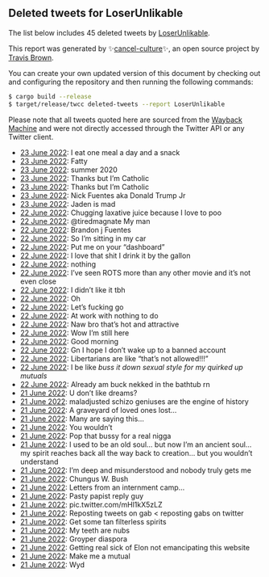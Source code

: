 ## Deleted tweets for LoserUnlikable

The list below includes 45 deleted tweets by
[LoserUnlikable](https://twitter.com/LoserUnlikable).



This report was generated by ✨[cancel-culture](https://github.com/travisbrown/cancel-culture)✨,
an open source project by [Travis Brown](https://twitter.com/travisbrown).

You can create your own updated version of this document by checking out and configuring the
repository and then running the following commands:

```bash
$ cargo build --release
$ target/release/twcc deleted-tweets --report LoserUnlikable
```

Please note that all tweets quoted here are sourced from the
[Wayback Machine](https://web.archive.org) and were not directly accessed through the Twitter API or
any Twitter client.

* [23 June 2022](https://web.archive.org/web/20220623071232/https://twitter.com/LoserUnlikable/status/1539864767799623681): I eat one meal a day and a snack <!--1539864767799623681-->
* [23 June 2022](https://web.archive.org/web/20220623065619/https://twitter.com/LoserUnlikable/status/1539864708035264512): Fatty <!--1539864708035264512-->
* [23 June 2022](https://web.archive.org/web/20220623035228/https://twitter.com/LoserUnlikable/status/1539818248224514048): summer 2020 <!--1539818248224514048-->
* [23 June 2022](https://web.archive.org/web/20220623064547/https://twitter.com/LoserUnlikable/status/1539815453467545603): Thanks but I’m Catholic <!--1539815453467545603-->
* [23 June 2022](https://web.archive.org/web/20220623030510/https://twitter.com/LoserUnlikable/status/1539802744768397313): Thanks but I’m Catholic <!--1539802744768397313-->
* [23 June 2022](https://web.archive.org/web/20220623021358/https://twitter.com/LoserUnlikable/status/1539791382293905408): Nick Fuentes aka Donald Trump Jr <!--1539791382293905408-->
* [23 June 2022](https://web.archive.org/web/20220623014311/https://twitter.com/LoserUnlikable/status/1539769917775532032): Jaden is mad <!--1539769917775532032-->
* [22 June 2022](https://web.archive.org/web/20220622235625/https://twitter.com/LoserUnlikable/status/1539759061079572481): Chugging laxative juice because I love to poo <!--1539759061079572481-->
* [22 June 2022](https://web.archive.org/web/20220622230422/https://twitter.com/LoserUnlikable/status/1539746144728895489): @tiredmagnate My man <!--1539746144728895489-->
* [22 June 2022](https://web.archive.org/web/20220622222215/https://twitter.com/LoserUnlikable/status/1539731874033160198): Brandon j Fuentes <!--1539731874033160198-->
* [22 June 2022](https://web.archive.org/web/20220622171228/https://twitter.com/LoserUnlikable/status/1539657242143649795): So I’m sitting in my car <!--1539657242143649795-->
* [22 June 2022](https://web.archive.org/web/20220622173433/https://twitter.com/LoserUnlikable/status/1539656455749455872): Put me on your “dashboard” <!--1539656455749455872-->
* [22 June 2022](https://web.archive.org/web/20220622170646/https://twitter.com/LoserUnlikable/status/1539655943562047488): I love that shit I drink it by the gallon <!--1539655943562047488-->
* [22 June 2022](https://web.archive.org/web/20220622170127/https://twitter.com/LoserUnlikable/status/1539654150921007104): nothing <!--1539654150921007104-->
* [22 June 2022](https://web.archive.org/web/20220622173445/https://twitter.com/LoserUnlikable/status/1539653140982640640): I’ve seen ROTS more than any other movie and it’s not even close <!--1539653140982640640-->
* [22 June 2022](https://web.archive.org/web/20220622211222/https://twitter.com/LoserUnlikable/status/1539632452997730304): I didn’t like it tbh <!--1539632452997730304-->
* [22 June 2022](https://web.archive.org/web/20220622153329/https://twitter.com/LoserUnlikable/status/1539632374694248460): Oh <!--1539632374694248460-->
* [22 June 2022](https://web.archive.org/web/20220622153329/https://twitter.com/LoserUnlikable/status/1539632374694248460): Let’s fucking go <!--1539622868480311297-->
* [22 June 2022](https://web.archive.org/web/20220622151545/https://twitter.com/LoserUnlikable/status/1539610714998013956): At work with nothing to do <!--1539610714998013956-->
* [22 June 2022](https://web.archive.org/web/20220622123357/https://twitter.com/LoserUnlikable/status/1539582251763105793): Naw bro that’s hot and attractive <!--1539582251763105793-->
* [22 June 2022](https://web.archive.org/web/20220623084723/https://twitter.com/LoserUnlikable/status/1539581238196969473): Wow I’m still here <!--1539581238196969473-->
* [22 June 2022](https://web.archive.org/web/20220622123220/https://twitter.com/LoserUnlikable/status/1539581196107223041): Good morning <!--1539581196107223041-->
* [22 June 2022](https://web.archive.org/web/20220622153157/https://twitter.com/LoserUnlikable/status/1539466630748684288): Gn I hope I don’t wake up to a banned account <!--1539466630748684288-->
* [22 June 2022](https://web.archive.org/web/20220622035212/https://twitter.com/LoserUnlikable/status/1539453668067627008): Libertarians are like “that’s not allowed!!!” <!--1539453668067627008-->
* [22 June 2022](https://web.archive.org/web/20220622040226/https://twitter.com/LoserUnlikable/status/1539428766228914176): I be like *buss it down sexual style for my quirked up mutuals* <!--1539428766228914176-->
* [22 June 2022](https://web.archive.org/web/20220622005342/https://twitter.com/LoserUnlikable/status/1539409954343460864): Already am buck nekked in the bathtub rn <!--1539409954343460864-->
* [21 June 2022](https://web.archive.org/web/20220621224153/https://twitter.com/LoserUnlikable/status/1539377953464897539): U don’t like dreams? <!--1539377953464897539-->
* [21 June 2022](https://web.archive.org/web/20220621213841/https://twitter.com/LoserUnlikable/status/1539362085787906048): maladjusted schizo geniuses are the engine of history <!--1539362085787906048-->
* [21 June 2022](https://web.archive.org/web/20220621212309/https://twitter.com/LoserUnlikable/status/1539358212847173633): A graveyard of loved ones lost… <!--1539358212847173633-->
* [21 June 2022](https://web.archive.org/web/20220621212149/https://twitter.com/LoserUnlikable/status/1539357878598963200): Many are saying this… <!--1539357878598963200-->
* [21 June 2022](https://web.archive.org/web/20220621203225/https://twitter.com/LoserUnlikable/status/1539345237981728772): You wouldn’t <!--1539345237981728772-->
* [21 June 2022](https://web.archive.org/web/20220621202437/https://twitter.com/LoserUnlikable/status/1539343275395538944): Pop that bussy for a real nigga <!--1539343275395538944-->
* [21 June 2022](https://web.archive.org/web/20220621202349/https://twitter.com/LoserUnlikable/status/1539343196773285892): I used to be an old soul… but now I’m an ancient soul… my spirit reaches back all the way back to creation… but you wouldn’t understand <!--1539343196773285892-->
* [21 June 2022](https://web.archive.org/web/20220621202820/https://twitter.com/LoserUnlikable/status/1539343030037188611): I’m deep and misunderstood and nobody truly gets me <!--1539343030037188611-->
* [21 June 2022](https://web.archive.org/web/20220621202230/https://twitter.com/LoserUnlikable/status/1539342783378497537): Chungus W. Bush <!--1539342783378497537-->
* [21 June 2022](https://web.archive.org/web/20220621184420/https://twitter.com/LoserUnlikable/status/1539318256162353153): Letters from an internment camp… <!--1539318256162353153-->
* [21 June 2022](https://web.archive.org/web/20220621184719/https://twitter.com/LoserUnlikable/status/1539317929979695106): Pasty papist reply guy <!--1539317929979695106-->
* [21 June 2022](https://web.archive.org/web/20220621184232/https://twitter.com/LoserUnlikable/status/1539317772928356352): pic.twitter.com/mHl1kX5zLZ <!--1539317772928356352-->
* [21 June 2022](https://web.archive.org/web/20220621184211/https://twitter.com/LoserUnlikable/status/1539317636021923840): Reposting tweets on gab < reposting gabs on twitter <!--1539317636021923840-->
* [21 June 2022](https://web.archive.org/web/20220621183815/https://twitter.com/LoserUnlikable/status/1539316613949689857): Get some tan filterless spirits <!--1539316613949689857-->
* [21 June 2022](https://web.archive.org/web/20220621181604/https://twitter.com/LoserUnlikable/status/1539310789273612288): My teeth are nubs <!--1539310789273612288-->
* [21 June 2022](https://web.archive.org/web/20220621182346/https://twitter.com/LoserUnlikable/status/1539310725528571904): Groyper diaspora <!--1539310725528571904-->
* [21 June 2022](https://web.archive.org/web/20220621180407/https://twitter.com/LoserUnlikable/status/1539308070760685568): Getting real sick of Elon not emancipating this website <!--1539308070760685568-->
* [21 June 2022](https://web.archive.org/web/20220621180311/https://twitter.com/LoserUnlikable/status/1539307792917573632): Make me a mutual <!--1539307792917573632-->
* [21 June 2022](https://web.archive.org/web/20220621174030/https://twitter.com/LoserUnlikable/status/1539302117793579008): Wyd <!--1539302117793579008-->
